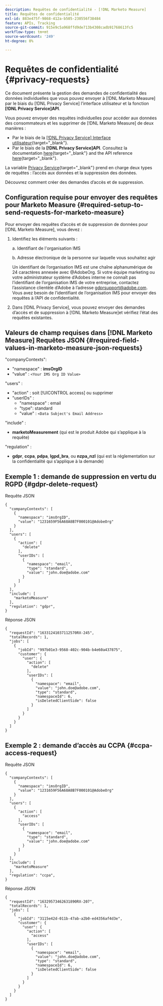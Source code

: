 ```yaml
---
description: Requêtes de confidentialité - [!DNL Marketo Measure]
title: Requêtes de confidentialité
exl-id: 883e475f-9868-412a-b505-230556f38484
feature: APIs, Tracking
source-git-commit: 915e9c5a968ffd9de713b4308cadb91768613fc5
workflow-type: tm+mt
source-wordcount: '249'
ht-degree: 0%

---
```


# Requêtes de confidentialité {#privacy-requests}

Ce document présente la gestion des demandes de confidentialité des données individuelles que vous pouvez envoyer à [!DNL Marketo Measure] par le biais du [!DNL Privacy Service] l’interface utilisateur et la fonction **[!DNL Privacy Service]API**.

Vous pouvez envoyer des requêtes individuelles pour accéder aux données des consommateurs et les supprimer de [!DNL Marketo Measure] de deux manières :

* Par le biais de la [[!DNL Privacy Service] Interface utilisateur](https://experienceleague.adobe.com/docs/experience-platform/privacy/ui/overview.html){target="_blank"}.
* Par le biais de la **[!DNL Privacy Service]API**. Consultez la documentation [here](https://experienceleague.adobe.com/docs/experience-platform/privacy/api/overview.html){target="_blank"} and the API reference [here](https://developer.adobe.com/experience-platform-apis/references/privacy-service/){target="_blank"}.

La variable [Privacy Service](https://experienceleague.adobe.com/docs/experience-platform/privacy/home.html){target="_blank"} prend en charge deux types de requêtes : l’accès aux données et la suppression des données.

Découvrez comment créer des demandes d’accès et de suppression.

## Configuration requise pour envoyer des requêtes pour Marketo Measure {#required-setup-to-send-requests-for-marketo-measure}

Pour envoyer des requêtes d’accès et de suppression de données pour [!DNL Marketo Measure], vous devez :

1. Identifiez les éléments suivants :

   a. Identifiant de l&#39;organisation IMS

   b. Adresse électronique de la personne sur laquelle vous souhaitez agir

   Un identifiant de l’organisation IMS est une chaîne alphanumérique de 24 caractères annexée avec @AdobeOrg. Si votre équipe marketing ou votre administrateur système d’Adobes interne ne connaît pas l’identifiant de l’organisation IMS de votre entreprise, contactez l’assistance clientèle d’Adobe à l’adresse gdprsupport@adobe.com. Vous avez besoin de l’identifiant de l’organisation IMS pour envoyer des requêtes à l’API de confidentialité.

1. Dans [!DNL Privacy Service], vous pouvez envoyer des demandes d’accès et de suppression à [!DNL Marketo Measure]et vérifiez l’état des requêtes existantes.

## Valeurs de champ requises dans [!DNL Marketo Measure] Requêtes JSON {#required-field-values-in-marketo-measure-json-requests}

&quot;companyContexts&quot;:

* &quot;namespace&quot; : **imsOrgID**
* &quot;value&quot; : `<Your IMS Org ID Value>`

&quot;users&quot; :

* &quot;action&quot; : soit [!UICONTROL access] ou supprimer
* &quot;userIDs&quot; :
   * &quot;namespace&quot; : email
   * &quot;type&quot;: standard
   * &quot;value&quot; : `<Data Subject's Email Address>`

&quot;include&quot; :

* **marketoMeasurement** (qui est le produit Adobe qui s’applique à la requête)

&quot;regulation&quot; :

* **gdpr**, **ccpa**, **pdpa**, **lgpd_bra**, ou **nzpa_nzl** (qui est la réglementation sur la confidentialité qui s’applique à la demande)

## Exemple 1 : demande de suppression en vertu du RGPD {#gdpr-delete-request}

Requête JSON

```text
{
  "companyContexts": [
    {
      "namespace": "imsOrgID",
      "value": "1231659F56A68A8B7F000101@AdobeOrg"
    }
  ],
  "users": [
    {
      "action": [
        "delete"
      ],
      "userIDs": [
        {
          "namespace": "email",
          "type": "standard",
          "value": "john.doe@adobe.com"
        }
      ]
    }
  ],
  "include": [
    "marketoMeasure"
  ],
  "regulation": "gdpr",
}
```

Réponse JSON

```text
{
  "requestId": "16331241037112570RX-245",
  "totalRecords": 1,
  "jobs": [
    {
      "jobId": "997b01e3-9568-402c-904b-b4e60a437875",
      "customer": {
        "user": {
          "action": [
            "delete"
          ],
          "userIDs": [
            {
              "namespace": "email",
              "value": "john.doe@adobe.com",
              "type": "standard",
              "namespaceId": 6,
              "isDeletedClientSide": false
            }
          ]
        }
      }
    }
  ]
}
```

## Exemple 2 : demande d’accès au CCPA {#ccpa-access-request}

Requête JSON

```text
{
  "companyContexts": [
    {
      "namespace": "imsOrgID",
      "value": "1231659F56A68A8B7F000101@AdobeOrg"
    }
  ],
  "users": [
    {
      "action": [
        "access"
      ],
      "userIDs": [
        {
          "namespace": "email",
          "type": "standard",
          "value": "john.doe@adobe.com"
        }
      ]
    }
  ],
  "include": [
    "marketoMeasure"
  ],
  "regulation": "ccpa",
}
```

Réponse JSON

```text
{
  "requestId": "16329573462631890RX-207",
  "totalRecords": 1,
  "jobs": [
    {
      "jobId": "3115e42d-011b-47ab-a2b0-ed4356af4d3e",
      "customer": {
        "user": {
          "action": [
            "access"
          ],
          "userIDs": [
            {
              "namespace": "email",
              "value": "john.doe@adobe.com",
              "type": "standard",
              "namespaceId": 6,
              "isDeletedClientSide": false
            }
          ]
        }
      }
    }
  ]
}
```
